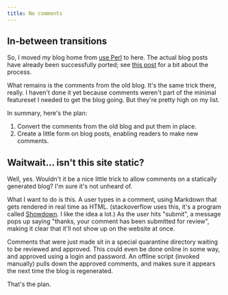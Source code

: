 ```yaml
---
title: No comments
---
```

## In-between transitions

So, I moved my blog home from [use Perl](http://use.perl.org/~masak/journal)
to here. The actual blog posts have already been successfully ported;
see [this post](http://strangelyconsistent.org/blog/its-just-a-tree-silly)
for a bit about the process.

What remains is the comments from the old blog. It's the same trick there,
really. I haven't done it yet because comments weren't part of the minimal
featureset I needed to get the blog going. But they're pretty high on my list.

In summary, here's the plan:

1. Convert the comments from the old blog and put them in place.
2. Create a little form on blog posts, enabling readers to make new comments.

## Waitwait... isn't this site static?

Well, yes. Wouldn't it be a nice little trick to allow comments on a statically
generated blog? I'm sure it's not unheard of.

What I want to do is this. A user types in a comment, using Markdown that
gets rendered in real time as HTML. (stackoverflow uses this, it's a program
called [Showdown](http://attacklab.net/showdown/). I like the idea a lot.) As
the user hits "submit", a message pops up saying "thanks, your comment has
been submitted for review", making it clear that it'll not show up on the
website at once.

Comments that were just made sit in a special quarantine directory waiting to
be reviewed and approved. This could even be done online in some way, and
approved using a login and password. An offline script (invoked manually)
pulls down the approved comments, and makes sure it appears the next time the
blog is regenerated.

That's the plan.
